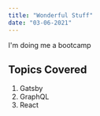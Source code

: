 ```yaml
---
title: "Wonderful Stuff"
date: "03-06-2021"
---
```


I'm doing me a bootcamp

## Topics Covered

1. Gatsby
2. GraphQL
3. React
